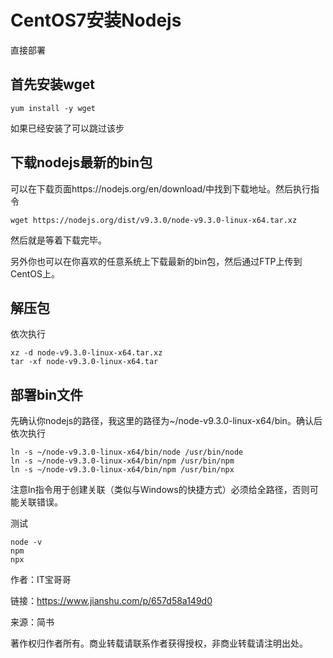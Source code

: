 # CentOS7安装Nodejs #

直接部署

## 首先安装wget ##

	yum install -y wget

如果已经安装了可以跳过该步

## 下载nodejs最新的bin包 ##

可以在下载页面https://nodejs.org/en/download/中找到下载地址。然后执行指令

	wget https://nodejs.org/dist/v9.3.0/node-v9.3.0-linux-x64.tar.xz

然后就是等着下载完毕。

另外你也可以在你喜欢的任意系统上下载最新的bin包，然后通过FTP上传到CentOS上。

## 解压包 ##

依次执行

    xz -d node-v9.3.0-linux-x64.tar.xz
    tar -xf node-v9.3.0-linux-x64.tar

## 部署bin文件 ##

先确认你nodejs的路径，我这里的路径为~/node-v9.3.0-linux-x64/bin。确认后依次执行

    ln -s ~/node-v9.3.0-linux-x64/bin/node /usr/bin/node
    ln -s ~/node-v9.3.0-linux-x64/bin/npm /usr/bin/npm
    ln -s ~/node-v9.3.0-linux-x64/bin/npm /usr/bin/npx

注意ln指令用于创建关联（类似与Windows的快捷方式）必须给全路径，否则可能关联错误。

测试

    node -v
    npm
    npx

作者：IT宝哥哥

链接：https://www.jianshu.com/p/657d58a149d0

来源：简书

著作权归作者所有。商业转载请联系作者获得授权，非商业转载请注明出处。